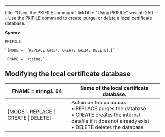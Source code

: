 ---
title: "Using  the PKIFILE command"
linkTitle: "Using PKIFILE"
weight: 250
--- Use the PKIFILE command to create, purge, or delete a local
certificate database.

****Syntax****

```
PKIFILE

`[MODE =  {REPLACE &#124; CREATE &#124; DELETE},]`

`FNAME =  string,`

```

## Modifying the local certificate database

| FNAME = string1..64 | Name of the local certificate database. |
| --- | --- |
| [MODE = REPLACE &#124; CREATE &#124; DELETE] | Action on the database.<br/> • REPLACE purges the database<br/> • CREATE creates the internal datafile if it does not already exist<br/> • DELETE deletes the database |

